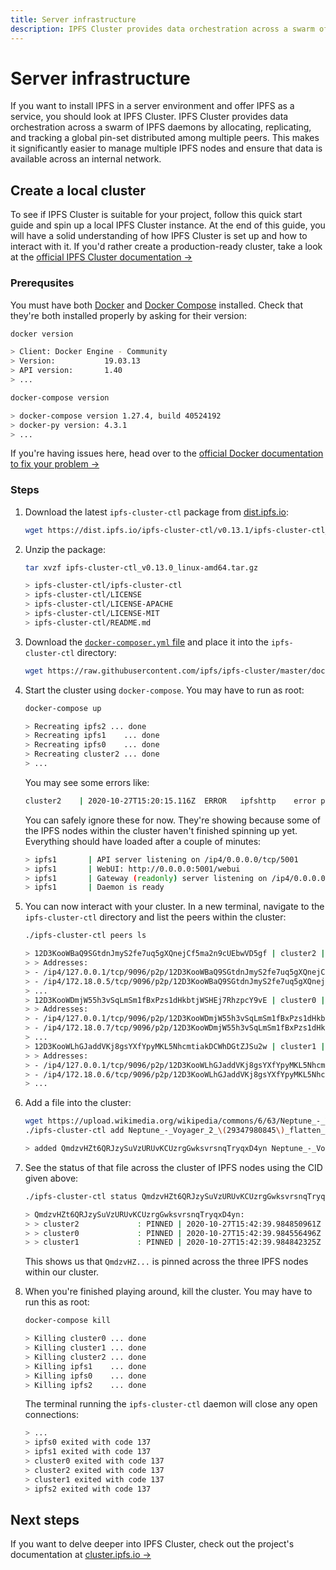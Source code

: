 ```yaml
---
title: Server infrastructure
description: IPFS Cluster provides data orchestration across a swarm of IPFS daemons by allocating, replicating, and tracking a global pin-set distributed among multiple peers. Learn how to install it here.
---
```


# Server infrastructure

If you want to install IPFS in a server environment and offer IPFS as a service, you should look at IPFS Cluster. IPFS Cluster provides data orchestration across a swarm of IPFS daemons by allocating, replicating, and tracking a global pin-set distributed among multiple peers. This makes it significantly easier to manage multiple IPFS nodes and ensure that data is available across an internal network.

## Create a local cluster

To see if IPFS Cluster is suitable for your project, follow this quick start guide and spin up a local IPFS Cluster instance. At the end of this guide, you will have a solid understanding of how IPFS Cluster is set up and how to interact with it. If you'd rather create a production-ready cluster, take a look at the [official IPFS Cluster documentation →](https://cluster.ipfs.io/)

### Prerequsites

You must have both [Docker](https://docs.docker.com/install/) and [Docker Compose](https://docs.docker.com/compose/install/) installed. Check that they're both installed properly by asking for their version:

```bash
docker version

> Client: Docker Engine - Community
> Version:           19.03.13
> API version:       1.40
> ...

docker-compose version

> docker-compose version 1.27.4, build 40524192
> docker-py version: 4.3.1
> ...
```

If you're having issues here, head over to the [official Docker documentation to fix your problem →](https://docs.docker.com/)

### Steps

1. Download the latest `ipfs-cluster-ctl` package from [dist.ipfs.io](https://dist.ipfs.io/#ipfs-cluster-ctl):

   ```bash
   wget https://dist.ipfs.io/ipfs-cluster-ctl/v0.13.1/ipfs-cluster-ctl_v0.13.1_linux-amd64.tar.gz
   ```

1. Unzip the package:

   ```bash
   tar xvzf ipfs-cluster-ctl_v0.13.0_linux-amd64.tar.gz

   > ipfs-cluster-ctl/ipfs-cluster-ctl
   > ipfs-cluster-ctl/LICENSE
   > ipfs-cluster-ctl/LICENSE-APACHE
   > ipfs-cluster-ctl/LICENSE-MIT
   > ipfs-cluster-ctl/README.md
   ```

1. Download the [`docker-composer.yml` file](https://raw.githubusercontent.com/ipfs/ipfs-cluster/master/docker-compose.yml) and place it into the `ipfs-cluster-ctl` directory:

   ```bash
   wget https://raw.githubusercontent.com/ipfs/ipfs-cluster/master/docker-compose.yml
   ```

1. Start the cluster using `docker-compose`. You may have to run as root:

   ```bash
   docker-compose up

   > Recreating ipfs2 ... done
   > Recreating ipfs1    ... done
   > Recreating ipfs0    ... done
   > Recreating cluster2 ... done
   > ...
   ```

   You may see some errors like:

   ```bash
   cluster2    | 2020-10-27T15:20:15.116Z  ERROR   ipfshttp    error posting to IPFS:Post "http://172.18.0.2:5001/api/v0/pin/ls?type=recursive": dial tcp 172.18.0.2:5001: connect: connection refused
   ```

   You can safely ignore these for now. They're showing because some of the IPFS nodes within the cluster haven't finished spinning up yet. Everything should have loaded after a couple of minutes:

   ```bash
   > ipfs1       | API server listening on /ip4/0.0.0.0/tcp/5001
   > ipfs1       | WebUI: http://0.0.0.0:5001/webui
   > ipfs1       | Gateway (readonly) server listening on /ip4/0.0.0.0/tcp/8080
   > ipfs1       | Daemon is ready
   ```

1. You can now interact with your cluster. In a new terminal, navigate to the `ipfs-cluster-ctl` directory and list the peers within the cluster:

   ```bash
   ./ipfs-cluster-ctl peers ls

   > 12D3KooWBaQ9SGtdnJmyS2fe7uq5gXQnejCf5ma2n9cUEbwVD5gf | cluster2 | Sees 2 other peers
   > > Addresses:
   > - /ip4/127.0.0.1/tcp/9096/p2p/12D3KooWBaQ9SGtdnJmyS2fe7uq5gXQnejCf5ma2n9cUEbwVD5gf
   > - /ip4/172.18.0.5/tcp/9096/p2p/12D3KooWBaQ9SGtdnJmyS2fe7uq5gXQnejCf5ma2n9cUEbwVD5gf
   > ...
   > 12D3KooWDmjW55h3vSqLmSm1fBxPzs1dHkbtjWSHEj7RhzpcY9vE | cluster0 | Sees 2 other peers
   > > Addresses:
   > - /ip4/127.0.0.1/tcp/9096/p2p/12D3KooWDmjW55h3vSqLmSm1fBxPzs1dHkbtjWSHEj7RhzpcY9vE
   > - /ip4/172.18.0.7/tcp/9096/p2p/12D3KooWDmjW55h3vSqLmSm1fBxPzs1dHkbtjWSHEj7RhzpcY9vE
   > ...
   > 12D3KooWLhGJaddVKj8gsYXfYpyMKL5NhcmtiakDCWhDGtZJSu2w | cluster1 | Sees 2 other peers
   > > Addresses:
   > - /ip4/127.0.0.1/tcp/9096/p2p/12D3KooWLhGJaddVKj8gsYXfYpyMKL5NhcmtiakDCWhDGtZJSu2w
   > - /ip4/172.18.0.6/tcp/9096/p2p/12D3KooWLhGJaddVKj8gsYXfYpyMKL5NhcmtiakDCWhDGtZJSu2w
   > ...
   ```

1. Add a file into the cluster:

   ```bash
   wget https://upload.wikimedia.org/wikipedia/commons/6/63/Neptune_-_Voyager_2_%2829347980845%29_flatten_crop.jpg
   ./ipfs-cluster-ctl add Neptune_-_Voyager_2_\(29347980845\)_flatten_crop.jpg

   > added QmdzvHZt6QRJzySuVzURUvKCUzrgGwksvrsnqTryqxD4yn Neptune_-_Voyager_2_(29347980845)_flatten_crop.jpg
   ```

1. See the status of that file across the cluster of IPFS nodes using the CID given above:

   ```bash
   ./ipfs-cluster-ctl status QmdzvHZt6QRJzySuVzURUvKCUzrgGwksvrsnqTryqxD4yn

   > QmdzvHZt6QRJzySuVzURUvKCUzrgGwksvrsnqTryqxD4yn:
   > > cluster2             : PINNED | 2020-10-27T15:42:39.984850961Z
   > > cluster0             : PINNED | 2020-10-27T15:42:39.984556496Z
   > > cluster1             : PINNED | 2020-10-27T15:42:39.984842325Z
   ```

   This shows us that `QmdzvHZ...` is pinned across the three IPFS nodes within our cluster.

1. When you're finished playing around, kill the cluster. You may have to run this as root:

   ```bash
   docker-compose kill

   > Killing cluster0 ... done
   > Killing cluster1 ... done
   > Killing cluster2 ... done
   > Killing ipfs1    ... done
   > Killing ipfs0    ... done
   > Killing ipfs2    ... done
   ```

   The terminal running the `ipfs-cluster-ctl` daemon will close any open connections:

   ```bash
   > ...
   > ipfs0 exited with code 137
   > ipfs1 exited with code 137
   > cluster0 exited with code 137
   > cluster2 exited with code 137
   > cluster1 exited with code 137
   > ipfs2 exited with code 137
   ```

## Next steps

If you want to delve deeper into IPFS Cluster, check out the project's documentation at [cluster.ipfs.io →](https://cluster.ipfs.io/)
